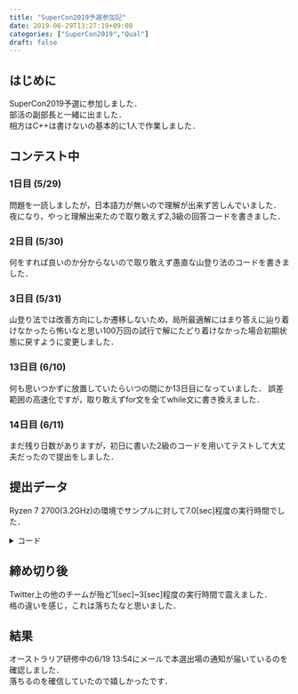 ```yaml
---
title: "SuperCon2019予選参加記"
date: 2019-06-29T13:27:19+09:00
categories: ["SuperCon2019","Qual"]
draft: false
---
```

## はじめに
SuperCon2019予選に参加しました．  
部活の副部長と一緒に出ました．  
相方はC++は書けないの基本的に1人で作業しました．  

## コンテスト中
### 1日目 (5/29)
問題を一読しましたが，日本語力が無いので理解が出来ず苦しんでいました．  
夜になり，やっと理解出来たので取り敢えず2,3級の回答コードを書きました．  

### 2日目 (5/30)
何をすれば良いのか分からないので取り敢えず愚直な山登り法のコードを書きました．

### 3日目 (5/31)
山登り法では改善方向にしか遷移しないため，局所最適解にはまり答えに辿り着けなかったら怖いなと思い100万回の試行で解にたどり着けなかった場合初期状態に戻すように変更しました．  

### 13日目 (6/10)
何も思いつかずに放置していたらいつの間にか13日目になっていました．
誤差範囲の高速化ですが，取り敢えずfor文を全てwhile文に書き換えました．

### 14日目 (6/11)
まだ残り日数がありますが，初日に書いた2級のコードを用いてテストして大丈夫だったので提出をしました．

## 提出データ
Ryzen 7 2700(3.2GHz)の環境でサンプルに対して7.0[sec]程度の実行時間でした．

<details><summary>コード</summary>

```cpp
#include "sc1.h"

inline int check(int c)
{
  int ret = 0;
  int query, input, output, newlon[4], sum, x, i, j, layer;
  query = 0;
  while (query < 10)
  {
    input = SC_prob[c][query * 2];
    output = 0;
    newlon[0] = 0, newlon[1] = 0, newlon[2] = 0, newlon[3] = 0;
    i = 0;
    while (i < 7)
    {
      sum = 0;
      j = 0;
      while (j < 6)
      {
        if (input & (1 << j))
          sum += SC_J[i * 6 + j];
        j++;
      }
      if (0 < sum)
        newlon[0] |= (1 << i);
      i++;
    }
    layer = 0;
    while (layer < 3)
    {
      i = 0;
      while (i < 7)
      {
        sum = 0;
        j = 0;
        while (j < 7)
        {
          if (newlon[layer] & (1 << j))
            sum += SC_J[42 + 49 * layer + i * 7 + j];
          j++;
        }
        if (0 < sum)
          newlon[layer + 1] |= (1 << i);
        i++;
      }
      layer++;
    }
    i = 0;
    while (i < 4)
    {
      sum = 0;
      j = 0;
      while (j < 7)
      {
        if (newlon[3] & (1 << j))
          sum += SC_J[189 + i * 7 + j];
        j++;
      }
      if (0 < sum)
        output |= (1 << i);
      i++;
    }
    x = output ^ SC_prob[c][query * 2 + 1];
    i = 0;
    while (i < 4)
    {
      if (x & (1 << i))
        ret++;
      i++;
    }
    query++;
  }
  return ret;
}

int main()
{
  int i, query, best, reset, tmp, test;
  init_genrand(0);
  SC_input();
  i = 0;
  while (i < SC_NJIJ)
  {
    SC_J[i] = 1;
    i++;
  }
  query = 0;
  while (query < SC_n)
  {
    best = 40;
    reset = 1000000;
    while (true)
    {
      tmp = genrand_int31() % SC_NJIJ;
      SC_J[tmp] *= -1;
      test = check(query);
      if (test == 0)
        break;
      if (best < test)
        SC_J[tmp] *= -1;
      else
        best = test;
      reset--;
      if (reset == 0)
      {
        i = 0;
        while (i < SC_NJIJ)
        {
          SC_J[i] = 1;
          i++;
        }
        best = 40;
        reset = 1000000;
      }
    }
    SC_output();
    query++;
  }
  return 0;
}
```
</details>

## 締め切り後
Twitter上の他のチームが殆ど1[sec]~3[sec]程度の実行時間で震えました．  
格の違いを感じ，これは落ちたなと思いました．

## 結果
オーストラリア研修中の6/19 13:54にメールで本選出場の通知が届いているのを確認しました．  
落ちるのを確信していたので嬉しかったです．  
